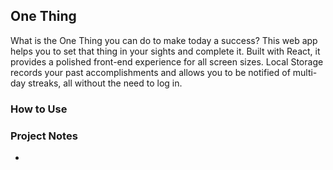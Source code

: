 ## One Thing

What is the One Thing you can do to make today a success? This web app helps you to set that thing in your sights and complete it. Built with React, it provides a polished front-end experience for all screen sizes. Local Storage records your past accomplishments and allows you to be notified of multi-day streaks, all without the need to log in.

### How to Use




### Project Notes

-
